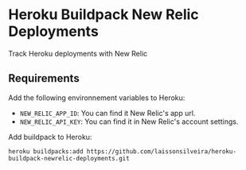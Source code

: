 # Heroku Buildpack New Relic Deployments

Track Heroku deployments with New Relic

## Requirements

Add the following environnement variables to Heroku:

- `NEW_RELIC_APP_ID`: You can find it New Relic's app url.
- `NEW_RELIC_API_KEY`: You can find it in New Relic's account settings.

Add buildpack to Heroku:

`heroku buildpacks:add https://github.com/laissonsilveira/heroku-buildpack-newrelic-deployments.git`
